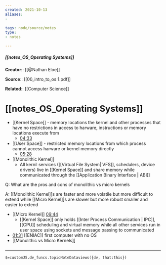 ```yaml
---
created: 2021-10-13
aliases:
- 

tags: node/source/notes
type:
- notes

---
```


##### [[notes_OS_Operating Systems]]

**Creator**:: [[@Nathan Eloe]]

**Source**:: [[00_intro_to_os 1.pdf]]

**Related**:: [[Computer Science]]



# [[notes_OS_Operating Systems]] 

- [[Kernel Space]] - memory locations the kernel and other processes that have no restrictions in access to harware, instructions or memory locations execute from 
	- [04:33](https://www.youtube.com/watch?v=ORLqB_2a1PQ#t=273.99443777493286)
- [[User Space]] - restricted memory locations from which process cannot access harware or kernel memory directly
	- [05:28](https://www.youtube.com/watch?v=ORLqB_2a1PQ#t=328.145502912262)
- [[Monolithic Kernel]] 
	- All kernil services ([[Virtual File System| VFS]], schedulers, device drivers) live in [[Kernel Space]] and share memory while communicated through the [[Application Binary Interface | ABI]]

Q: What are the pros and cons of monolithic vs micro kernels

A: [[Monolithic Kernel]]s are faster and more volatile but more difficult to extend while [[Micro Kernel]]s are slower but more robust smaller and easier to extend

- [[Micro Kernel]] [06:44](https://www.youtube.com/watch?v=ORLqB_2a1PQ#t=404.3835089923706)
	- [[Kernel Space]] only holds [[Inter Process Communication | IPC]], [[CPU]] scheduling and virtual memory while all other services run in user space using sockets and message passing to communicated
- [01:31](https://www.youtube.com/watch?v=ORLqB_2a1PQ#t=91.4331031411438) [[ENIAC]] first computer with no OS
- [[Monolithic vs Micro Kernels]]
### <hr class="dataviews"/>

`$=customJS.dv_funcs.topicNoteDataviews({dv, that:this})`

